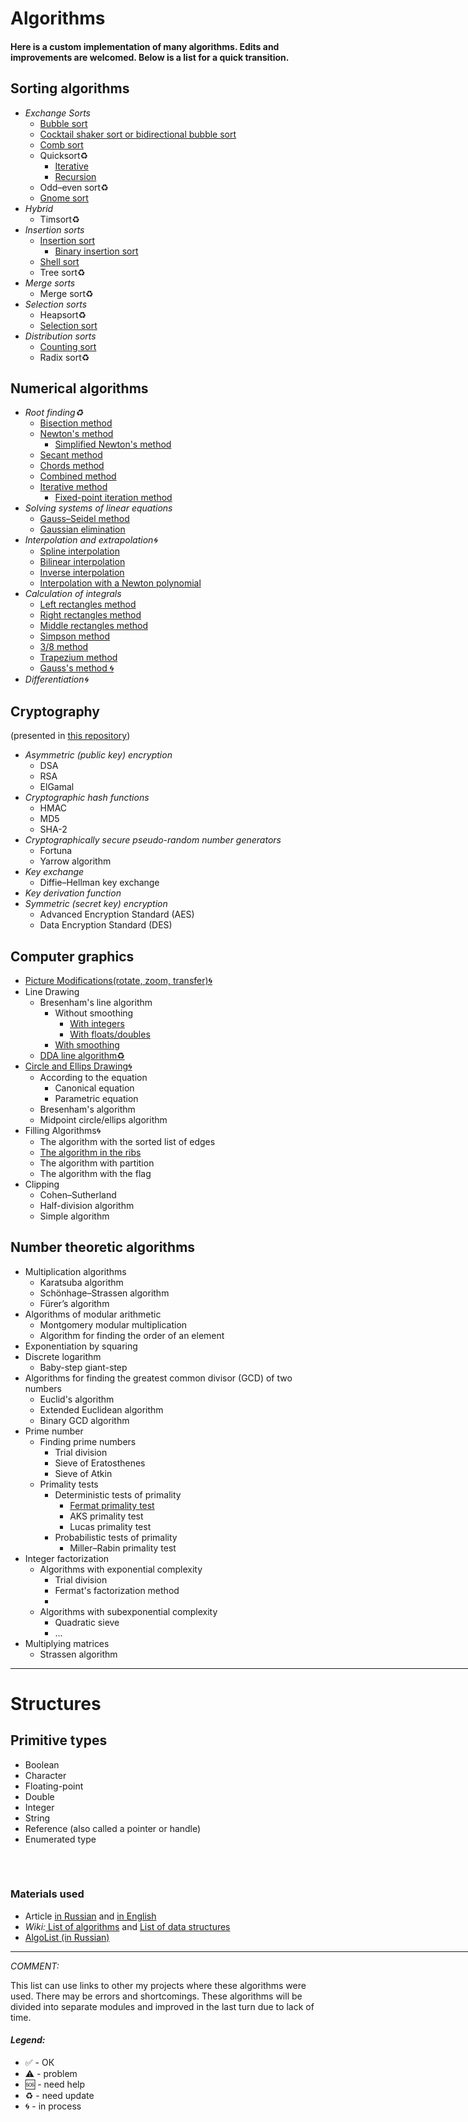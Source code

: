 <h1>Algorithms</h1>
<h4> Here is a custom implementation of many algorithms. Edits and improvements are welcomed. Below is a list for a quick transition.<h4>

<h2>Sorting algorithms</h2><i><b></b></i>
<ul>
<li><i>Exchange Sorts</i>
    <ul>
    <li><a href="Sorting%20algorithms/bubble%20sort.py">Bubble sort</a>
    <li><a href="Sorting%20algorithms/cocktail%20sort.py">Cocktail shaker sort or bidirectional bubble sort</a>
    <li><a href="Sorting%20algorithms/comb%20sort.py">Comb sort</a>
    <li>Quicksort♻️
        <ul>
        <li><a href="Sorting%20algorithms/iterative%20qsort.py">Iterative</a>
        <li><a href="Sorting%20algorithms/quick%20sort.py">Recursion</a>
        </ul>
    <li>Odd–even sort♻️
    <li><a href="Sorting%20algorithms/gnome%20sort.py">Gnome sort</a>
    </ul>
<li><i>Hybrid</i>
    <ul>
    <li>Timsort♻️
    </ul>
<li><i>Insertion sorts</i>
    <ul>
    <li><a href="Sorting%20algorithms/insertion%20sort.py">Insertion sort</a>
    <ul>
    <li><a href="Sorting%20algorithms/bin_insertion%20sort.py">Binary insertion sort</a>
    </ul>
    <li><a href="Sorting%20algorithms/shell%20sort.py">Shell sort</a>
    <li>Tree sort♻️
    </ul>
    <li> <i>Merge sorts</i>
    <ul>
    <li>Merge sort♻️
    </ul>
<li><i>Selection sorts</i>
    <ul>
    <li>Heapsort♻️
    <li><a href="Sorting%20algorithms/selection%20sort.py">Selection sort</a>
    </ul>
<li><i>Distribution sorts</i> 
    <ul>
    <li><a href="Sorting%20algorithms/counting%20sort.py">Counting sort</a>
    <li>Radix sort♻️
    </ul>
</ul>

<h2>Numerical algorithms</h2>
<ul>
<li><i>Root finding♻️</i>  <i><b></b></i>
    <ul>
    <li><a href="Numerical%20algorithms/Root%20finding/Bisection%20method.py">Bisection method</a>
    <li><a href="Numerical%20algorithms/Root%20finding/Newton's%20method.py">Newton's method</a>
    <ul>
    <li><a href="Numerical%20algorithms/Root%20finding/Simplified%20Newton's%20method.py">Simplified Newton's method</a>
    </ul>
    <li><a href="Numerical%20algorithms/Root%20finding/Secant%20method.py">Secant method</a>
    <li><a href="Numerical%20algorithms/Root%20finding/Сhords%20method.py">Сhords method</a>
    <li><a href="Numerical%20algorithms/Root%20finding/Сombined%20method.py">Сombined method</a>
    <li><a href="Numerical%20algorithms/Root%20finding/Iterative%20method.py">Iterative method</a>
    <ul>
    <li><a href="Numerical%20algorithms/Root%20finding/Fixed-point%20iteration%20method.py">Fixed-point iteration method</a>
    </ul>
    </ul>
    <li><i>Solving systems of linear equations</i>
    <ul>
    <li><a href="Numerical%20algorithms/Solving%20system/gauss_seidel.py">Gauss–Seidel method</a>
    <li><a href="Numerical%20algorithms/Solving%20system/gauss.py">Gaussian elimination</a>
    </ul>
    <li><i>Interpolation and extrapolation🌀</i>
    <ul>
    <li><a href="https://github.com/Panda-Lewandowski/Computational-algorithms/blob/master/lab2.4.py">Spline interpolation</a>
    <li><a href="https://github.com/Panda-Lewandowski/Computational-algorithms/blob/master/lab2.3.py">Bilinear interpolation</a>
    <li><a href="https://github.com/Panda-Lewandowski/Computational-algorithms/blob/master/lab2.2.py">Inverse interpolation</a>
    <li><a href="https://github.com/Panda-Lewandowski/Computational-algorithms/blob/master/lab2.2.py">Interpolation with a Newton polynomial</a>
    </ul>
    <li><i>Calculation of integrals</i>
    <ul>
    <li><a href="Numerical%20algorithms/Integrals/Left_rectangles.py">Left rectangles method</a>
    <li><a href="Numerical%20algorithms/Integrals/Right_rectangles.py">Right rectangles method</a>
    <li><a href="Numerical%20algorithms/Integrals/Middle_rectangles.py">Middle rectangles method</a>
    <li><a href="Numerical%20algorithms/Integrals/Simpson_method.py">Simpson method</a>
    <li><a href="Numerical%20algorithms/Integrals/Simpson38_method.py">3/8 method</a>
    <li><a href="Numerical%20algorithms/Integrals/Trapezium_method.py">Trapezium method</a>
    <li><a href="https://github.com/Panda-Lewandowski/Computational-algorithms/tree/master/lab5">Gauss's method 🌀</a>
    </ul>
    <li><i>Differentiation🌀</i> 
</ul>

<h2>Cryptography</h2>
<p>(presented in <a href="https://github.com/Panda-Lewandowski/CryptoTools">this repository</a>)
<ul>
<li><i>Asymmetric (public key) encryption</i>
    <ul>
    <li>DSA
    <li>RSA
    <li>ElGamal
    </ul>
<li><i>Cryptographic hash functions</i>
    <ul>
    <li>HMAC
    <li>MD5
    <li>SHA-2
    </ul>
<li><i>Cryptographically secure pseudo-random number generators</i>
    <ul>
    <li>Fortuna
    <li>Yarrow algorithm
    </ul>
<li><i>Key exchange</i>
    <ul>
    <li>Diffie–Hellman key exchange
    </ul>
<li><i>Key derivation function</i>
<li><i>Symmetric (secret key) encryption</i>
    <ul>
    <li>Advanced Encryption Standard (AES)
    <li>Data Encryption Standard (DES)
    </ul>
</ul>

<h2>Computer graphics</h2>
<ul>
<li><a href="https://github.com/Panda-Lewandowski/Computer-graphics/blob/master/lab2/lab2.py">Picture Modifications(rotate, zoom, transfer)🌀<a>
<li>Line Drawing
    <ul>
    <li>Bresenham's line algorithm
        <ul>
        <li>Without smoothing
        <ul>
        <li><a href="Computer%20grathics/Line%20drawing/Bresenham_int.py">With integers</a>
        <li><a href="Computer%20grathics/Line%20drawing/Bresenham_float.py">With floats/doubles</a>
        </ul>
        <li><a href="Computer%20grathics/Line%20drawing/Bresenham_smooth.py">With smoothing</a>
        </ul>
        <li><a href="Computer%20grathics/Line%20drawing/DDA.py">DDA line algorithm♻️</a>
    </ul>
<li><a href="https://github.com/Panda-Lewandowski/Computer-graphics/blob/master/lab4/lab4.py">Circle and Ellips Drawing🌀</a>
    <ul>
    <li>According to the equation
        <ul>
        <li>Сanonical equation
        <li>Parametric equation
        </ul>
    <li>Bresenham's algorithm
    <li>Midpoint circle/ellips algorithm
    </ul>
<li>Filling Algorithms🌀
    <ul>
    <li>The algorithm with the sorted list of edges
    <li><a href="https://github.com/Panda-Lewandowski/Computer-graphics/blob/master/lab5/lab5.py">The algorithm in the ribs</a>
    <li>The algorithm with partition
    <li>The algorithm with the flag
    </ul>
<li>Clipping
    <ul>
    <li>Cohen–Sutherland 
    <li>Half-division algorithm
    <li>Simple algorithm
    </ul>
</ul>

<h2>Number theoretic algorithms</h2>
<ul>
<li>Multiplication algorithms
    <ul>
    <li>Karatsuba algorithm
    <li>Schönhage–Strassen algorithm
    <li>Fürer’s algorithm
    </ul>
<li>Algorithms of modular arithmetic
    <ul>
    <li>Montgomery modular multiplication
    <li>Algorithm for finding the order of an element
    </ul>
<li>Exponentiation by squaring
<li>Discrete logarithm
    <ul>
    <li>Baby-step giant-step
    </ul>
<li>Algorithms for finding the greatest common divisor (GCD) of two numbers
    <ul>
    <li>Euclid's algorithm
    <li>Extended Euclidean algorithm
    <li>Binary GCD algorithm
    </ul>
<li>Prime number
    <ul>
    <li>Finding prime numbers
        <ul>
        <li>Trial division
        <li>Sieve of Eratosthenes
        <li>Sieve of Atkin
        </ul>
    <li>Primality tests
        <ul>
        <li>Deterministic tests of primality
            <ul>
            <li><a href="Number%20theoretic%20algorithms/Primality%20tests/Fermat.py">Fermat primality test </a>
            <li>AKS primality test
            <li>Lucas primality test
            </ul>
         <li>Probabilistic tests of primality
         <ul>
         <li>Miller–Rabin primality test
         </ul>
         </ul>
    </ul>
<li>Integer factorization   
    <ul>
    <li>Algorithms with exponential complexity
        <ul>
        <li>Trial division    
        <li>Fermat's factorization method
        <li>
        </ul>
    <li>Algorithms with subexponential complexity
    <ul>
    <li>Quadratic sieve
    <li>...
    </ul>
    </ul>
<li>Multiplying matrices
    <ul>
    <li>Strassen algorithm
    </ul>
</ul>


<hr align="left" width="800" size="0.1">


<h1>Structures</h1>

<h2>Primitive types</h2>
<ul>
<li>Boolean
<li>Character
<li>Floating-point
<li>Double
<li>Integer
<li>String
<li>Reference (also called a pointer or handle)
<li>Enumerated type
</ul>
<h2></h2>
<br>
<h3> 	Materials used </h3>
<ul><li> Article <a href="https://proglib.io/p/required-programmer-algorithms/"> in Russian</a> and <a href="https://www.quora.com/What-algorithms-should-I-know-to-become-a-good-programmer/answer/Ashish-Kedia?ref=fb_page"> in English</a>
<li> <i>Wiki:</i><a href="https://en.wikipedia.org/wiki/List_of_algorithms"> List of algorithms</a> and <a href="https://en.wikipedia.org/wiki/List_of_data_structures"> List of data structures </a>
<li><a href="http://algolist.manual.ru/">AlgoList (in Russian)</a></ul>
<hr align="left" width="800" size="2">

<div><i>COMMENT:</i> <p>This list can use links to other my projects where these algorithms were used. There may be errors and shortcomings. These algorithms will be divided into separate modules and improved in the last turn due to lack of time.</p></div>

#### <i>Legend:</i>
<ul>
<li>✅ - ОК
<li>⚠️ - problem
<li>🆘 - need help
<li>♻️ - need update
<li>🌀 - in process
</ul>
